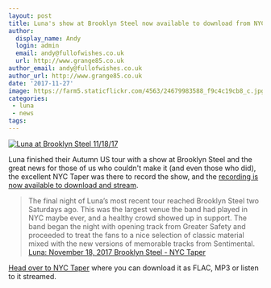 ```yaml
---
layout: post
title: Luna's show at Brooklyn Steel now available to download from NYC Taper
author:
  display_name: Andy
  login: admin
  email: andy@fullofwishes.co.uk
  url: http://www.grange85.co.uk
author_email: andy@fullofwishes.co.uk
author_url: http://www.grange85.co.uk
date: '2017-11-27'
image: https://farm5.staticflickr.com/4563/24679983588_f9c4c19cb8_c.jpg
categories:
 - luna
 - news
tags:
--- 
```

<a data-flickr-embed="true"  href="https://www.flickr.com/photos/42302753@N05/24679983588/" title="Luna at Brooklyn Steel 11/18/17"><img src="https://media.fullofwishes.co.uk/flickr-downloads/24679983588_f9c4c19cb8_c.jpg" alt="Luna at Brooklyn Steel 11/18/17"></a>

<p class="lead">Luna finished their Autumn US tour with a show at Brooklyn Steel and the great news for those of us who couldn't make it (and even those who did), the excellent NYC Taper was there to record the show, and the <a href="http://www.nyctaper.com/2017/11/luna-november-18-2017-brooklyn-steel/">recording is now available to download and stream</a>.</p>

<blockquote>The final night of Luna’s most recent tour reached Brooklyn Steel two Saturdays ago. This was the largest venue the band had played in NYC maybe ever, and a healthy crowd showed up in support. The band began the night with opening track from Greater Safety and proceeded to treat the fans to a nice selection of classic material mixed with the new versions of memorable tracks from Sentimental.
<footer><a href="http://www.nyctaper.com/2017/11/luna-november-18-2017-brooklyn-steel/">Luna: November 18, 2017 Brooklyn Steel - NYC Taper</a></footer>
</blockquote>

<p><a href="http://www.nyctaper.com/2017/11/luna-november-18-2017-brooklyn-steel/">Head over to NYC Taper</a> where you can download it as FLAC, MP3 or listen to it streamed.</p>
